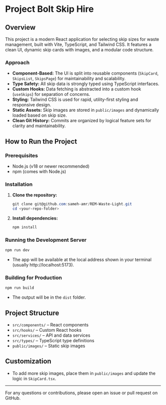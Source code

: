 # Project Bolt Skip Hire

## Overview
This project is a modern React application for selecting skip sizes for waste management, built with Vite, TypeScript, and Tailwind CSS. It features a clean UI, dynamic skip cards with images, and a modular code structure.

### Approach
- **Component-Based:** The UI is split into reusable components (`SkipCard`, `SkipsList`, `SkipsPage`) for maintainability and scalability.
- **Type Safety:** All skip data is strongly typed using TypeScript interfaces.
- **Custom Hooks:** Data fetching is abstracted into a custom hook (`useSkips`) for separation of concerns.
- **Styling:** Tailwind CSS is used for rapid, utility-first styling and responsive design.
- **Static Assets:** Skip images are stored in `public/images` and dynamically loaded based on skip size.
- **Clean Git History:** Commits are organized by logical feature sets for clarity and maintainability.

## How to Run the Project

### Prerequisites
- Node.js (v18 or newer recommended)
- npm (comes with Node.js)

### Installation
1. **Clone the repository:**
   ```powershell
   git clone git@github.com:sameh-amr/REM-Waste-Light.git
   cd <your-repo-folder>
   ```
2. **Install dependencies:**
   ```powershell
   npm install
   ```

### Running the Development Server
```powershell
npm run dev
```
- The app will be available at the local address shown in your terminal (usually http://localhost:5173).

### Building for Production
```powershell
npm run build
```
- The output will be in the `dist` folder.


## Project Structure
- `src/components/` – React components
- `src/hooks/` – Custom React hooks
- `src/services/` – API and data services
- `src/types/` – TypeScript type definitions
- `public/images/` – Static skip images

## Customization
- To add more skip images, place them in `public/images` and update the logic in `SkipCard.tsx`.

---

For any questions or contributions, please open an issue or pull request on GitHub.
